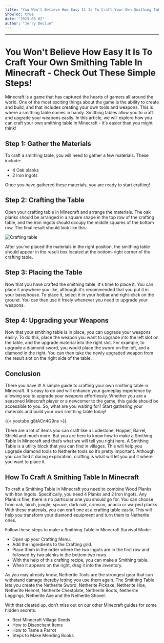 ```yaml
---
title: "You Won't Believe How Easy It Is To Craft Your Own Smithing Table In Minecraft - Check Out These Simple Steps!"
ShowToc: true 
date: "2023-03-02"
author: "Jerry Declue"
---
```

*****
# You Won't Believe How Easy It Is To Craft Your Own Smithing Table In Minecraft - Check Out These Simple Steps!

Minecraft is a game that has captured the hearts of gamers all around the world. One of the most exciting things about the game is the ability to create and build, and that includes creating your own tools and weapons. This is where a smithing table comes in handy. Smithing tables allow you to craft and upgrade your weapons easily. In this article, we will explore how you can craft your own smithing table in Minecraft - it's easier than you might think!

## Step 1: Gather the Materials

To craft a smithing table, you will need to gather a few materials. These include:

- 4 Oak planks
- 2 Iron ingots

Once you have gathered these materials, you are ready to start crafting!

## Step 2: Crafting the Table

Open your crafting table in Minecraft and arrange the materials. The oak planks should be arranged in a square shape in the top row of the crafting table, and the iron ingots should occupy the middle squares of the bottom row. The final result should look like this:

![Crafting table](https://static.wikia.nocookie.net/minecraft_gamepedia/images/6/6d/Smithing_Table_JE2_BE2.png/revision/latest/scale-to-width-down/400?cb=20200311233503)

After you've placed the materials in the right position, the smithing table should appear in the result box located at the bottom-right corner of the crafting table.

## Step 3: Placing the Table

Now that you have crafted the smithing table, it's time to place it. You can place it anywhere you like, although it's recommended that you put it in your base/house. To place it, select it in your hotbar and right-click on the ground. You can then use it freely whenever you need to upgrade your weapons.

## Step 4: Upgrading your Weapons

Now that your smithing table is in place, you can upgrade your weapons easily. To do this, place the weapon you want to upgrade into the left slot on the table, and the upgrade material into the right slot. For example, to upgrade a diamond sword, you would place the sword on the left, and a diamond in the right. You can then take the newly upgraded weapon from the result slot on the right side of the table.

## Conclusion

There you have it! A simple guide to crafting your own smithing table in Minecraft. It's easy to do and will enhance your gameplay experience by allowing you to upgrade your weapons effortlessly. Whether you are a seasoned Minecraft player or a newcomer to the game, this guide should be accessible to you. So, what are you waiting for? Start gathering your materials and build your own smithing table today!

{{< youtube g8tACn4G9ns >}} 



There are a lot of items you can craft like a Lodestone, Hopper, Barrel, Shield and much more. But you are here to know how to make a Smithing Table In Minecraft and that’s what we will tell you right here. A Smithing Table is a utility block that you can find in villages. This will help you upgrade diamond tools to Netherite tools so it’s pretty important. Although you can find it during exploration, crafting is what will let you put it where you want to place it.
 
## How To Craft A Smithing Table In Minecraft
 
To craft a Smithing Table In Minecraft you need to combine Wood Planks with Iron Ingots. Specifically, you need 4 Planks and 2 Iron Ingots. Any Plank is fine, there is no particular one you should go for. You can choose from oak, birch, jungle, spruce, dark oak, crimson, acacia or warped planks. With these materials, you can craft one at a crafting table easily. This will help you transform your diamond equipment and turn them to Netherite ones.
 

 
Follow these steps to make a Smithing Table in Minecraft Survival Mode:
 
- Open up your Crafting Menu.
 - Add the ingredients to the Crafting grid.
 - Place them in the order where the two ingots are in the first row and followed by two planks in the bottom two rows.
 - With the help of this crafting recipe, you can make a Smithing table.
 - When it appears on the right, drag it into the inventory.

 
As you may already know, Netherite Tools are the strongest gear that can withstand damage thereby letting you use them again. The Smithing Table lets you create the Netherite Sword, Netherite Pickaxe, Netherite Hoe, Netherite Helmet, Netherite Chestplate, Netherite Boots, Netherite Leggings, Netherite Axe and the Netherite Shovel.
 
With that cleared up, don’t miss out on our other Minecraft guides for some hidden secrets:
 
- Best Minecraft Village Seeds
 - How to Disenchant Items
 - How to Tame a Parrot
 - Steps to Make Mending Books





